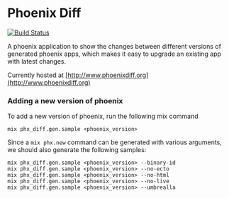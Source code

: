# Phoenix Diff

[![Build Status](https://travis-ci.org/navinpeiris/phoenix-diff.svg?branch=master)](https://travis-ci.org/navinpeiris/phoenix-diff)

A phoenix application to show the changes between different versions of generated phoenix apps, which makes it easy to upgrade an existing app with latest changes.

Currently hosted at [http://www.phoenixdiff.org](http://www.phoenixdiff.org)

### Adding a new version of phoenix

To add a new version of phoenix, run the following mix command

```
mix phx_diff.gen.sample <phoenix_version>
```

Since a `mix phx.new` command can be generated with various arguments, we
should also generate the following samples:

```
mix phx_diff.gen.sample <phoenix_version> --binary-id
mix phx_diff.gen.sample <phoenix_version> --no-ecto
mix phx_diff.gen.sample <phoenix_version> --no-html
mix phx_diff.gen.sample <phoenix_version> --no-live
mix phx_diff.gen.sample <phoenix_version> --umbrealla
```
